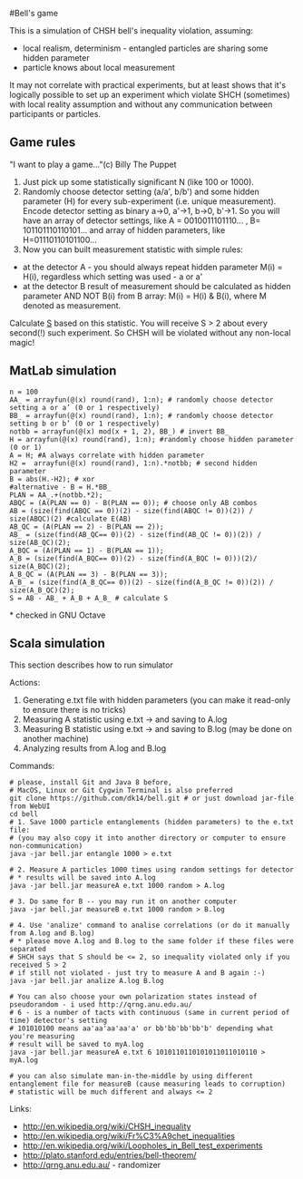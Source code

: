 #Bell's game

This is a simulation of CHSH bell's inequality violation, assuming:

- local realism, determinism - entangled particles are sharing some hidden parameter
- particle knows about local measurement

It may not correlate with practical experiments, but at least shows that it's logically possible to set up an experiment which violate SHCH (sometimes) with local reality assumption and without any communication between participants or particles.
 
## Game rules

"I want to play a game..."(c) Billy The Puppet 

1. Just pick up some statistically significant N (like 100 or 1000). 
2. Randomly choose detector setting (a/a', b/b') and some hidden parameter (H) for every sub-experiment (i.e. unique measurement). Encode detector setting as binary a->0, a'->1, b->0, b'->1. So you will have an array of detector settings, like A = 0010011101110... , B= 101101110110101... and array of hidden parameters, like H=01110110101100... 
3. Now you can built measurement statistic with simple rules: 

- at the detector A - you should always repeat hidden parameter M(i) = H(i), regardless which setting was used -  a or a' 
- at the detector B result of measurement should be calculated as hidden parameter AND NOT B(i) from B array: M(i) = H(i) & B(i), where M denoted as measurement.
 
Calculate [S](http://en.wikipedia.org/wiki/CHSH_inequality) based on this statistic. You will receive S > 2  about every second(!) such experiment. So CHSH will be violated without any non-local magic!

## MatLab simulation

    n = 100
    AA_ = arrayfun(@(x) round(rand), 1:n); # randomly choose detector setting a or a’ (0 or 1 respectively)
    BB_ = arrayfun(@(x) round(rand), 1:n); # randomly choose detector setting b or b’ (0 or 1 respectively)
    notbb = arrayfun(@(x) mod(x + 1, 2), BB_) # invert BB_
    H = arrayfun(@(x) round(rand), 1:n); #randomly choose hidden parameter (0 or 1)
    A = H; #A always correlate with hidden parameter
    H2 =  arrayfun(@(x) round(rand), 1:n).*notbb; # second hidden parameter
    B = abs(H.-H2); # xor
    #alternative - B = H.*BB_
    PLAN = AA_.+(notbb.*2);
    ABQC = (A(PLAN == 0) - B(PLAN == 0)); # choose only AB combos
    AB = (size(find(ABQC == 0))(2) - size(find(ABQC != 0))(2)) / size(ABQC)(2) #calculate E(AB)
    AB_QC = (A(PLAN == 2) - B(PLAN == 2));
    AB_ = (size(find(AB_QC== 0))(2) - size(find(AB_QC != 0))(2)) / size(AB_QC)(2);
    A_BQC = (A(PLAN == 1) - B(PLAN == 1));
    A_B = (size(find(A_BQC== 0))(2) - size(find(A_BQC != 0)))(2)/ size(A_BQC)(2);
    A_B_QC = (A(PLAN == 3) - B(PLAN == 3));
    A_B_ = (size(find(A_B_QC== 0))(2) - size(find(A_B_QC != 0))(2)) / size(A_B_QC)(2);
    S = AB - AB_ + A_B + A_B_ # calculate S
    
\* checked in GNU Octave

## Scala simulation

This section describes how to run simulator

Actions:

1. Generating e.txt file with hidden parameters (you can make it read-only to ensure there is no tricks)
2. Measuring A statistic using e.txt -> and saving to A.log
3. Measuring B statistic using e.txt -> and saving to B.log (may be done on another machine)
4. Analyzing results from A.log and B.log

Commands:

    # please, install Git and Java 8 before, 
    # MacOS, Linux or Git Cygwin Terminal is also preferred
    git clone https://github.com/dk14/bell.git # or just download jar-file from WebUI
    cd bell
    # 1. Save 1000 particle entanglements (hidden parameters) to the e.txt file:
    # (you may also copy it into another directory or computer to ensure non-communication)
    java -jar bell.jar entangle 1000 > e.txt 
    
    # 2. Measure A particles 1000 times using random settings for detector
    # * results will be saved into A.log
    java -jar bell.jar measureA e.txt 1000 random > A.log
    
    # 3. Do same for B -- you may run it on another computer
    java -jar bell.jar measureB e.txt 1000 random > B.log
    
    # 4. Use 'analize' command to analise correlations (or do it manually from A.log and B.log)
    # * please move A.log and B.log to the same folder if these files were separated  
    # SHCH says that S should be <= 2, so inequality violated only if you received S > 2
    # if still not violated - just try to measure A and B again :-)
    java -jar bell.jar analize A.log B.log
    
    # You can also choose your own polarization states instead of pseudorandom - i used http://qrng.anu.edu.au/
    # 6 - is a number of tacts with continuous (same in current period of time) detector's setting
    # 101010100 means aa'aa'aa'aa'a' or bb'bb'bb'bb'b' depending what you're measuring
    # result will be saved to myA.log
    java -jar bell.jar measureA e.txt 6 1010110110101011011010110 > myA.log
    
    # you can also simulate man-in-the-middle by using different entanglement file for measureB (cause measuring leads to corruption)
    # statistic will be much different and always <= 2 


Links: 

- http://en.wikipedia.org/wiki/CHSH_inequality
- http://en.wikipedia.org/wiki/Fr%C3%A9chet_inequalities
- http://en.wikipedia.org/wiki/Loopholes_in_Bell_test_experiments
- http://plato.stanford.edu/entries/bell-theorem/
- http://qrng.anu.edu.au/ - randomizer

 
